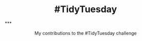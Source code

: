 <h1 align="center">
  #TidyTuesday
</h1>
***
<p align="center">
My contributions to the #TidyTuesday challenge
</p>
